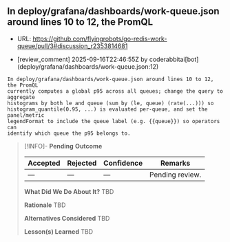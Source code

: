 ## In deploy/grafana/dashboards/work-queue.json around lines 10 to 12, the PromQL

- URL: https://github.com/flyingrobots/go-redis-work-queue/pull/3#discussion_r2353814681

- [review_comment] 2025-09-16T22:46:55Z by coderabbitai[bot] (deploy/grafana/dashboards/work-queue.json:12)

```text
In deploy/grafana/dashboards/work-queue.json around lines 10 to 12, the PromQL
currently computes a global p95 across all queues; change the query to aggregate
histograms by both le and queue (sum by (le, queue) (rate(...))) so
histogram_quantile(0.95, ...) is evaluated per-queue, and set the panel/metric
legendFormat to include the queue label (e.g. {{queue}}) so operators can
identify which queue the p95 belongs to.
```

> [!INFO]- **Pending**
> **Outcome**
> 
> | Accepted | Rejected | Confidence | Remarks |
> |----------|----------|------------|---------|
> | — | — | — | Pending review. |
>
> **What Did We Do About It?**
> TBD
>
> **Rationale**
> TBD
>
> **Alternatives Considered**
> TBD
>
> **Lesson(s) Learned**
> TBD
